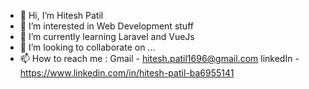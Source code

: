 - 👋 Hi, I’m Hitesh Patil
- 👀 I’m interested in Web Development stuff
- 🌱 I’m currently learning Laravel and VueJs 
- 💞️ I’m looking to collaborate on ...
- 📫 How to reach me : 
  Gmail - hitesh.patil1696@gmail.com
  linkedIn - https://www.linkedin.com/in/hitesh-patil-ba6955141

<!---
hitesh1696/hitesh1696 is a ✨ special ✨ repository because its `README.md` (this file) appears on your GitHub profile.
You can click the Preview link to take a look at your changes.
--->

